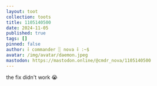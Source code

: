 ```yaml
---
layout: toot
collection: toots
title: 1105140500
date: 2024-11-05
published: true
tags: []
pinned: false
author: ⸸ commander ░ nova ⸸ :~$
avatar: /img/avatar/daemon.jpeg
mastodon: https://mastodon.online/@cmdr_nova/1105140500
---
```


the fix didn't work 😭
